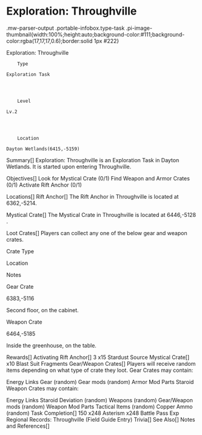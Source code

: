 # Exploration: Throughville

.mw-parser-output .portable-infobox.type-task .pi-image-thumbnail{width:100%;height:auto;background-color:#111;background-color:rgba(17,17,17,0.6);border:solid 1px #222}

Exploration: Throughville

	

	
		Type
	
	Exploration Task



	
		Level
	
	Lv.2



	
		Location
	
	Dayton Wetlands(6415,-5159)






Summary[]
Exploration: Throughville is an Exploration Task in Dayton Wetlands. It is started upon entering Throughville.

Objectives[]
Look for Mystical Crate (0/1)
Find Weapon and Armor Crates (0/1)
Activate Rift Anchor (0/1)

Locations[]
Rift Anchor[]
The Rift Anchor in Throughville is located at 6362,-5214.

Mystical Crate[]
The Mystical Crate in Throughville is located at 6446,-5128 .

Loot Crates[]
Players can collect any one of the below gear and weapon crates.



Crate Type

Location

Notes


Gear Crate

6383,-5116

Second floor, on the cabinet.


Weapon Crate

6464,-5185

Inside the greenhouse, on the table.


Rewards[]
Activating Rift Anchor[]
 3
x15 Stardust Source
Mystical Crate[]
x10 Blast Suit Fragments
Gear/Weapon Crates[]
Players will receive random items depending on what type of crate they loot. 
Gear Crates may contain:

Energy Links
Gear (random)
Gear mods (random)
Armor Mod Parts
Staroid
Weapon Crates may contain:

Energy Links
Staroid
Deviation (random)
Weapons (random)
Gear/Weapon mods (random)
Weapon Mod Parts
Tactical Items (random)
Copper Ammo (random)
Task Completion[]
150
x248 Asterism
x248 Battle Pass Exp
Regional Records: Throughville (Field Guide Entry)
Trivia[]
See Also[]
Notes and References[]
